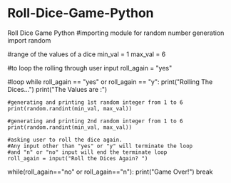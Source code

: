 # Roll-Dice-Game-Python
Roll Dice Game Python
#importing module for random number generation
import random

#range of the values of a dice
min_val = 1
max_val = 6

#to loop the rolling through user input
roll_again = "yes"

#loop
while roll_again == "yes" or roll_again == "y":
    print("Rolling The Dices...")
    print("The Values are :")
    
    #generating and printing 1st random integer from 1 to 6
    print(random.randint(min_val, max_val))
    
    #generating and printing 2nd random integer from 1 to 6
    print(random.randint(min_val, max_val))
    
    #asking user to roll the dice again. 
    #Any input other than "yes" or "y" will terminate the loop
    #and "n" or "no" input will end the terminate loop
    roll_again = input("Roll the Dices Again? ") 
while(roll_again=="no" or roll_again=="n"):
    print("Game Over!")
    break
    
    
